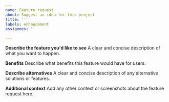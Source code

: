 ```yaml
---
name: Feature request
about: Suggest an idea for this project
title: ''
labels: enhancement
assignees: ''

---
```


**Describe the feature you'd like to see**
A clear and concise description of what you want to happen.

**Benefits**
Describe what benefits this feature would have for users.

**Describe alternatives**
A clear and concise description of any alternative solutions or features.

**Additional context**
Add any other context or screenshots about the feature request here.
